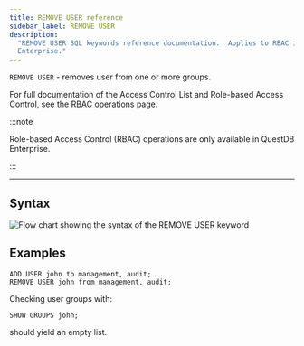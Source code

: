 ```yaml
---
title: REMOVE USER reference
sidebar_label: REMOVE USER
description:
  "REMOVE USER SQL keywords reference documentation.  Applies to RBAC in QuestDB
  Enterprise."
---
```


`REMOVE USER` - removes user from one or more groups.

For full documentation of the Access Control List and Role-based Access Control,
see the [RBAC operations](/docs/operations/rbac) page.

:::note

Role-based Access Control (RBAC) operations are only available in QuestDB
Enterprise.

:::

---

## Syntax

![Flow chart showing the syntax of the REMOVE USER keyword](/images/docs/diagrams/removeUser.svg)

## Examples

```questdb-sql
ADD USER john to management, audit;
REMOVE USER john from management, audit;
```

Checking user groups with:

```questdb-sql
SHOW GROUPS john;
```

should yield an empty list.
